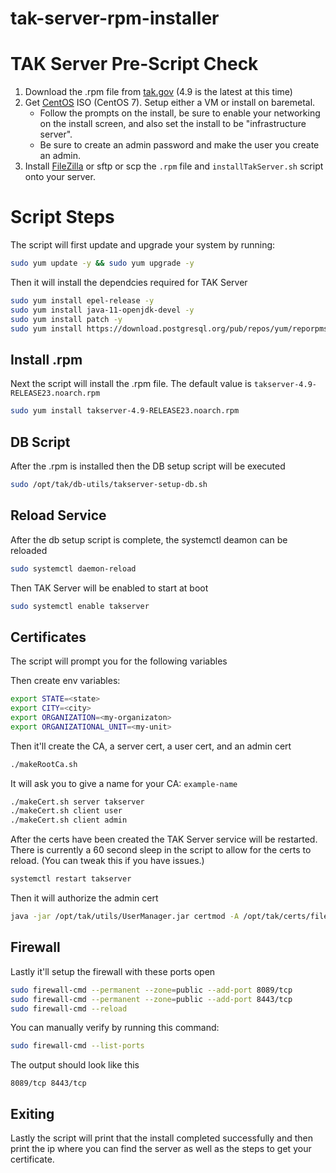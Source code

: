 # tak-server-rpm-installer

# TAK Server Pre-Script Check

1. Download the .rpm file from [tak.gov](https://tak.gov/) (4.9 is the latest at this time)
2. Get [CentOS](http://isoredirect.centos.org/centos/7/isos/x86_64/) ISO (CentOS 7). Setup either a VM or install on baremetal.
   - Follow the prompts on the install, be sure to enable your networking on the install screen, and also set the install to be "infrastructure server".
   - Be sure to create an admin password and make the user you create an admin.
3. Install [FileZilla](https://filezilla-project.org/) or sftp or scp the `.rpm` file and `installTakServer.sh` script onto your server.

# Script Steps

The script will first update and upgrade your system by running:
```bash
sudo yum update -y && sudo yum upgrade -y
```

Then it will install the dependcies required for TAK Server
```bash
sudo yum install epel-release -y
sudo yum install java-11-openjdk-devel -y
sudo yum install patch -y
sudo yum install https://download.postgresql.org/pub/repos/yum/reporpms/EL-7-x86_64/pgdg-redhat-repo-latest.noarch.rpm -y
```

## Install .rpm

Next the script will install the .rpm file.
The default value is `takserver-4.9-RELEASE23.noarch.rpm`

```bash
sudo yum install takserver-4.9-RELEASE23.noarch.rpm
```

## DB Script

After the .rpm is installed then the DB setup script will be executed
```bash
sudo /opt/tak/db-utils/takserver-setup-db.sh
```
## Reload Service

After the db setup script is complete, the systemctl deamon can be reloaded

```bash
sudo systemctl daemon-reload
```

Then TAK Server will be enabled to start at boot

```bash
sudo systemctl enable takserver
````
## Certificates

The script will prompt you for the following variables

Then create env variables:
```bash
export STATE=<state>
export CITY=<city>
export ORGANIZATION=<my-organizaton>
export ORGANIZATIONAL_UNIT=<my-unit>
``` 

Then it'll create the CA, a server cert, a user cert, and an admin cert
```bash
./makeRootCa.sh
```
It will ask you to give a name for your CA: `example-name`


```bash
./makeCert.sh server takserver
./makeCert.sh client user
./makeCert.sh client admin
```

After the certs have been created the TAK Server service will be restarted. There is currently a 60 second sleep in the script to allow for the certs to reload. (You can tweak this if you have issues.)

```bash
systemctl restart takserver
```

Then it will authorize the admin cert

```bash
java -jar /opt/tak/utils/UserManager.jar certmod -A /opt/tak/certs/files/admin.pem
```

## Firewall
Lastly it'll setup the firewall with these ports open
```bash
sudo firewall-cmd --permanent --zone=public --add-port 8089/tcp
sudo firewall-cmd --permanent --zone=public --add-port 8443/tcp
sudo firewall-cmd --reload
```
You can manually verify by running this command:

```bash
sudo firewall-cmd --list-ports
```
The output should look like this
```
8089/tcp 8443/tcp
```


## Exiting
Lastly the script will print that the install completed successfully and then print the ip where you can find the server as well as the steps to get your certificate.